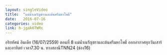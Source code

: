 ```yaml
---
layout: singleVideo
title:  "แม่น้ำเนรัญชราและต้นศรีมหาโพธิ์"
date:   2016-07-16
categories: video
link: h-jgak6TWRc
---
```


อริยทัศน์ อินเดีย (16/07/2559)  ตอนที่ 8
แม่น้ำเนรัญชราและต้นศรีมหาโพธิ์
ออกอากาศทุกวันเสาร์ และอาทิตย์ เวลา7.30 น. ทางสถานีTNN24 (ช่อง16)